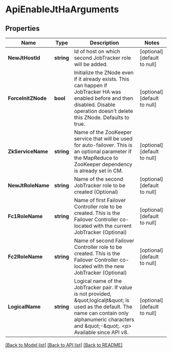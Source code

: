 # ApiEnableJtHaArguments

## Properties
Name | Type | Description | Notes
------------ | ------------- | ------------- | -------------
**NewJtHostId** | **string** | Id of host on which second JobTracker role will be added. | [optional] [default to null]
**ForceInitZNode** | **bool** | Initialize the ZNode even if it already exists. This can happen if JobTracker HA was enabled before and then disabled. Disable operation doesn&#x27;t delete this ZNode. Defaults to true. | [optional] [default to null]
**ZkServiceName** | **string** | Name of the ZooKeeper service that will be used for auto-failover. This is an optional parameter if the MapReduce to ZooKeeper dependency is already set in CM. | [optional] [default to null]
**NewJtRoleName** | **string** | Name of the second JobTracker role to be created (Optional) | [optional] [default to null]
**Fc1RoleName** | **string** | Name of first Failover Controller role to be created. This is the Failover Controller co-located with the current JobTracker (Optional) | [optional] [default to null]
**Fc2RoleName** | **string** | Name of second Failover Controller role to be created. This is the Failover Controller co-located with the new JobTracker (Optional) | [optional] [default to null]
**LogicalName** | **string** | Logical name of the JobTracker pair. If value is not provided, \&quot;logicaljt\&quot; is used as the default. The name can contain only alphanumeric characters and \&quot;-\&quot;. &lt;p&gt; Available since API v8. | [optional] [default to null]

[[Back to Model list]](../README.md#documentation-for-models) [[Back to API list]](../README.md#documentation-for-api-endpoints) [[Back to README]](../README.md)

